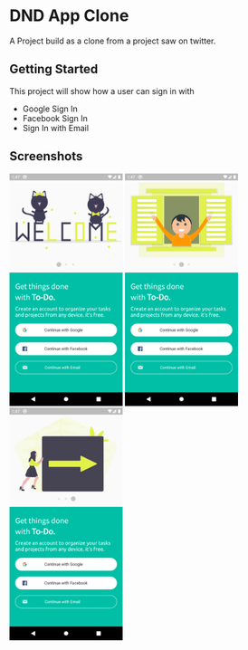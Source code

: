 # DND App Clone

A Project build as a clone from a project saw on twitter.

## Getting Started

This project will show how a user can sign in with

- Google Sign In
- Facebook Sign In
- Sign In with Email

## Screenshots

<p float="left">
  <img src="assets/Screenshots/Screenshot1.png" width="200" />
  <img src="assets/Screenshots/Screenshot2.png" width="200" />
  <img src="assets/Screenshots/Screenshot3.png" width="200" />
</p>
